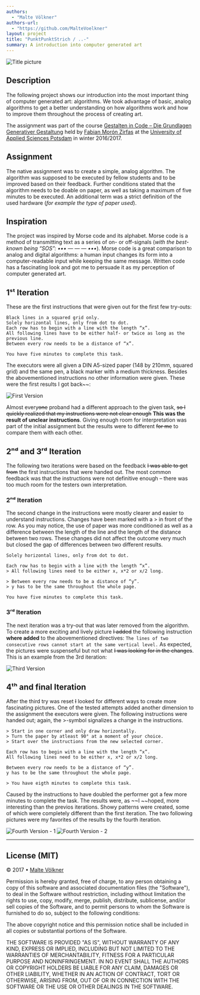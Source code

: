 ```yaml
--- 
authors: 
  - "Malte Völkner"
authors-url: 
  - "https://github.com/MalteVoelkner"
layout: project
title: "PunktPunktStrich / ..-"
summary: A introduction into computer generated art
---
```

 
![Title picture](./splash.png)

## Description
The following project shows our introduction into the most important thing of computer generated art: algorithms. We took advantage of basic, analog algorithms to get a better understanding on how algorithms work and how to improve them throughout the process of creating art.

The assignment was part of the course [Gestalten in Code – Die Grundlagen Generativer Gestaltung](https://incom.org/workspace/6886) held by [Fabian Morón Zirfas](http://fabianmoronzirfas.me/) at the [University of Applied Sciences Potsdam](https://www.fh-potsdam.de/) in winter 2016/2017.

## Assignment
The native assignment was to create a simple, analog algorithm. The algorithm was supposed to be executed by fellow students and to be improved based on their feedback. Further conditions stated that the algorithm needs to be doable on paper, as well as taking a maximum of five minutes to be executed. An additional term was a strict definition of the used hardware (*for example the type of paper used*).

## Inspiration
The project was inspired by Morse code and its alphabet. Morse code is a method of transmitting text as a series of on- or off-signals (*with the best-known being “SOS”: ••• — — — •••*). Morse code is a great comparison to analog and digital algorithms: a human input changes its form into a computer-readable input while keeping the same message. Written code has a fascinating look and got me to persuade it as my perception of computer generated art.


## 1ˢᵗ Iteration
These are the first instructions that were given out for the first few try-outs:

```text
Black lines in a squared grid only.
Solely horizontal lines, only from dot to dot.
Each row has to begin with a line with the length “x”.
All following lines have to be either half- or twice as long as the previous line.
Between every row needs to be a distance of “x”.

You have five minutes to complete this task.
```

The executors were all given a DIN A5-sized paper (148 by 210mm, squared grid) and the same pen, a black marker with a medium thickness. Besides the abovementioned instructions no other information were given. These were the first results I got back~~:

![First Version](./assets/images/first_version.png)

Almost every~~one~~ proband had a different approach to the given task, ~~so I quickly realized that my instructions were not clear enough~~ **This was the result of unclear instructions**. Giving enough room for interpretation was part of the initial assignment but the results were to different ~~for me~~ to compare them with each other.

## 2ⁿᵈ and 3ʳᵈ Iteration
The following two iterations were based on the feedback ~~I was able to get from~~ the first instructions that were handed out. The most common feedback was that the instructions were not definitive enough – there was too much room for the testers own interpretation. 

### 2ⁿᵈ  Iteration
 The second change in the instructions were mostly clearer and easier to understand instructions. Changes have been marked with a > in front of the row. As you may notice, the use of paper was more conditioned as well as a difference between the length of the line and the length of the distance between two rows. These changes did not affect the outcome very much but closed the gap of differences between two different results.

```> Black lines in a squared, dotted grid only.
Solely horizontal lines, only from dot to dot.

Each row has to begin with a line with the length “x”.
> All following lines need to be either x, x*2 or x/2 long.

> Between every row needs to be a distance of “y”.
> y has to be the same throughout the whole page.

You have five minutes to complete this task.
```
### 3ʳᵈ Iteration
The next iteration was a try-out that was later removed from the algorithm. To create a more exciting and lively picture ~~I added~~ the following instruction **where added** to the abovementioned directives: `The lines of two consecutive rows cannot start at the same vertical level.` As expected, the pictures were suspenseful but not what ~~I was looking for in the changes~~. This is an example from the 3rd iteration:

![Third Version](./assets/images/third_version.png)

## 4ᵗʰ and final Iteration
After the third try was reset ~~I~~ looked for different ways to create more fascinating pictures. One of the tested attempts added another dimension to the assignment the executors were given. The following instructions were handed out; again, the >-symbol signalizes a change in the instructions.

```Black lines in a squared, dotted grid only.
> Start in one corner and only draw horizontally.
> Turn the paper by atleast 90° at a moment of your choice.
> Start over the instructions from the new selected corner.

Each row has to begin with a line with the length “x”.
All following lines need to be either x, x*2 or x/2 long.

Between every row needs to be a distance of “y”.
y has to be the same throughout the whole page.

> You have eigth minutes to complete this task.
```

Caused by the instructions to have doubled the performer got a few more minutes to complete the task. The results were, as ~~I ~~hoped, more interesting than the previos iterations. Showy patterns were created, some of which were completely different than the first iteration. The two following pictures were my favorites of the results by the fourth iteration.

![Fourth Version - 1](./assets/images/fourth_version_1.png)
![Fourth Version - 2](./assets/images/fourth_version_2.png)

---

## License (MIT)

© 2017 • [Malte Völkner](https://github.com/MalteVoelkner)

Permission is hereby granted, free of charge, to any person obtaining a copy of this software and associated documentation files (the "Software"), to deal in the Software without restriction, including without limitation the rights to use, copy, modify, merge, publish, distribute, sublicense, and/or sell copies of the Software, and to permit persons to whom the Software is furnished to do so, subject to the following conditions:

The above copyright notice and this permission notice shall be included in all copies or substantial portions of the Software.

THE SOFTWARE IS PROVIDED "AS IS", WITHOUT WARRANTY OF ANY KIND, EXPRESS OR IMPLIED, INCLUDING BUT NOT LIMITED TO THE WARRANTIES OF MERCHANTABILITY, FITNESS FOR A PARTICULAR PURPOSE AND NONINFRINGEMENT. IN NO EVENT SHALL THE AUTHORS OR COPYRIGHT HOLDERS BE LIABLE FOR ANY CLAIM, DAMAGES OR OTHER LIABILITY, WHETHER IN AN ACTION OF CONTRACT, TORT OR OTHERWISE, ARISING FROM, OUT OF OR IN CONNECTION WITH THE SOFTWARE OR THE USE OR OTHER DEALINGS IN THE SOFTWARE.
